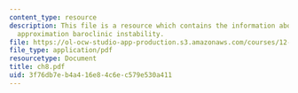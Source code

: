 ```yaml
---
content_type: resource
description: This file is a resource which contains the information about The Mean-Field
  approximation baroclinic instability.
file: https://ol-ocw-studio-app-production.s3.amazonaws.com/courses/12-820-turbulence-in-the-ocean-and-atmosphere-spring-2007/3f76db7eb4a416e84c6ec579e530a411_ch8.pdf
file_type: application/pdf
resourcetype: Document
title: ch8.pdf
uid: 3f76db7e-b4a4-16e8-4c6e-c579e530a411
---
```

